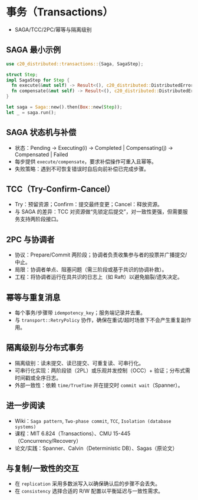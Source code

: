 # 事务（Transactions）

- SAGA/TCC/2PC/幂等与隔离级别

## SAGA 最小示例

```rust
use c20_distributed::transactions::{Saga, SagaStep};

struct Step;
impl SagaStep for Step {
  fn execute(&mut self) -> Result<(), c20_distributed::DistributedError> { Ok(()) }
  fn compensate(&mut self) -> Result<(), c20_distributed::DistributedError> { Ok(()) }
}

let saga = Saga::new().then(Box::new(Step));
let _ = saga.run();
```

## SAGA 状态机与补偿

- 状态：Pending → Executing(i) → Completed | Compensating(j) → Compensated | Failed
- 每步提供 `execute/compensate`，要求补偿操作可重入且幂等。
- 失败策略：遇到不可恢复错误时自后向前补偿已完成步骤。

## TCC（Try-Confirm-Cancel）

- Try：预留资源；Confirm：提交最终变更；Cancel：释放资源。
- 与 SAGA 的差异：TCC 对资源做“先锁定后提交”，对一致性更强，但需要服务支持两阶段接口。

## 2PC 与协调者

- 协议：Prepare/Commit 两阶段；协调者负责收集参与者的投票并广播提交/中止。
- 局限：协调者单点、阻塞问题（需三阶段或基于共识的协调补救）。
- 工程：将协调者运行在具共识的日志上（如 Raft）以避免脑裂/遗失决定。

## 幂等与重复消息

- 每个事务/步骤带 `idempotency_key`；服务端记录并去重。
- 与 `transport::RetryPolicy` 协作，确保在重试/超时场景下不会产生重复副作用。

## 隔离级别与分布式事务

- 隔离级别：读未提交、读已提交、可重复读、可串行化。
- 可串行化实现：两阶段锁（2PL）或乐观并发控制（OCC）+ 验证；分布式需时间戳或全序日志。
- 外部一致性：依赖 `time/TrueTime` 并在提交时 `commit wait`（Spanner）。

## 进一步阅读

- Wiki：`Saga pattern`, `Two-phase commit`, `TCC`, `Isolation (database systems)`
- 课程：MIT 6.824（Transactions）、CMU 15-445（Concurrency/Recovery）
- 论文/实践：Spanner、Calvin（Deterministic DB）、Sagas（原论文）

## 与复制/一致性的交互

- 在 `replication` 采用多数派写入以确保确认后的步骤不会丢失。
- 在 `consistency` 选择合适的 R/W 配置以平衡延迟与一致性需求。
